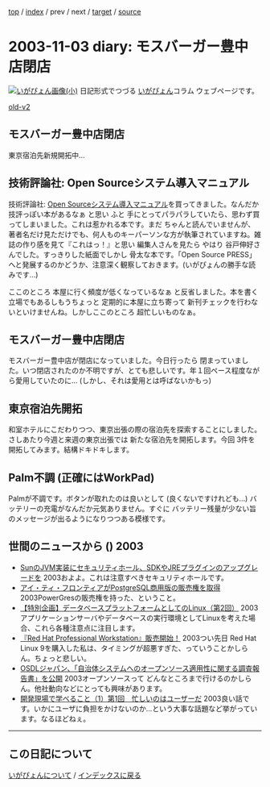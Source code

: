 [top](https://igapyon.github.io/diary/) 
 / [index](https://igapyon.github.io/diary/2003/index.html) 
 / prev 
 / next 
 / [target](https://igapyon.github.io/diary/2003/ig031103.html) 
 / [source](https://github.com/igapyon/diary/blob/gh-pages/2003/ig031103.html.src.md) 

2003-11-03 diary: モスバーガー豊中店閉店
=====================================================================================================
[![いがぴょん画像(小)](https://igapyon.github.io/diary/images/iga200306s.jpg "いがぴょん")](https://igapyon.github.io/diary/memo/memoigapyon.html) 日記形式でつづる [いがぴょん](https://igapyon.github.io/diary/memo/memoigapyon.html)コラム ウェブページです。

[old-v2](ig031103-orig.html)

## モスバーガー豊中店閉店

東京宿泊先新規開拓中…


## 技術評論社: Open Sourceシステム導入マニュアル

技術評論社: [Open Sourceシステム導入マニュアル](http://www.gihyo.co.jp/magazines/opensource)を買ってきました。なんだか 技評っぽい本があるなぁ と思い ふと 手にとってパラパラしていたら、思わず買ってしまいました。これは惹かれる本です。まだ ちゃんと読んでいませんが、著者名だけ見ただけでも、何人ものキーパーソンな方が執筆されていますね。雑誌の作り感を見て『これはっ！』と思い 編集人さんを見たら やはり 谷戸伸好さんでした。すっきりした紙面でしかし 骨太な本です。「Open Source PRESS」へと発展するのかどうか、注意深く観察しておきます。(いがぴょんの勝手な読みです…)

ここのところ 本屋に行く頻度が低くなっているなぁ と反省しました。本を書く立場でもあるしもうちょっと 定期的に本屋に立ち寄って 新刊チェックを行わないといけませんね。しかしここのところ 超忙しいものなぁ。

## モスバーガー豊中店閉店

モスバーガー豊中店が閉店になっていました。今日行ったら 閉まっていました。いつ閉店されたのか不明ですが、とても悲しいです。年１回ペース程度ながら愛用していたのに… (しかし、それは愛用とは呼ばないかもっ)

## 東京宿泊先開拓

和室ホテルにこだわりつつ、東京出張の際の宿泊先を探索することにしました。さしあたり今週と来週の東京出張では 新たな宿泊先を開拓します。今回 3件を開拓してみます。結構ドキドキします。

## Palm不調 (正確にはWorkPad)

Palmが不調です。ボタンが取れたのは良いとして (良くないですけれども…) バッテリーの充電がなんだか元気ありません。すぐに バッテリー残量が少ない旨のメッセージが出るようになりつつある模様です。

## 世間のニュースから () 2003

* [SunのJVM実装にセキュリティホール、SDKやJREプラグインのアップグレードを](http://www.zdnet.co.jp/enterprise/0310/30/epn08.html)  2003およよ。これは注意すべきセキュリティホールです。
* [アイ・ティ・フロンティアがPostgreSQL商用版の販売権を取得](http://itpro.nikkeibp.co.jp/free/NC/NEWS/20031030/136028/index.shtml)  2003PowerGresの販売権を持った、ということ。
* [【特別企画】データベースプラットフォームとしてのLinux（第2回）](http://linux.ascii24.com/linux/news/today/2003/11/03/646652-000.html)  2003アプリケーションサーバやデータベースの実行環境としてLinuxを考えた場合、これら各種注意点に注目します。
* [『Red Hat Professional Workstation』販売開始！](http://linux.ascii24.com/linux/news/today/2003/11/01/646676-000.html)  2003つい先日 Red Hat Linux 9を購入した私は、タイミングが超悪すぎた、っていうことかしらん。ちょっと悲しい。
* [OSDLジャパン、「自治体システムへのオープンソース適用性に関する調査報告書」を公開](http://linux.ascii24.com/linux/news/today/2003/10/31/646656-000.html)  2003オープンソースって どんなところまで行けるのかしらん。他社動向などにとっても興味があります。
* [開発現場で学べること（1）第1回　忙しいのはユーザーだ](http://jibun.atmarkit.co.jp/lskill01/rensai/devgenba01/devgenba01.html)  2003良い話です。いかにユーザに負担をかけないのか…という大事な話題など挙がっています。なるほどねぇ。


----------------------------------------------------------------------------------------------------

## この日記について
[いがぴょんについて](https://igapyon.github.io/diary/memo/memoigapyon.html) / [インデックスに戻る](https://igapyon.github.io/diary/idxall.html)
